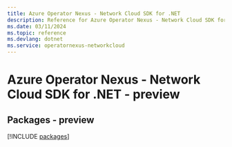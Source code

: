 ```yaml
---
title: Azure Operator Nexus - Network Cloud SDK for .NET
description: Reference for Azure Operator Nexus - Network Cloud SDK for .NET
ms.date: 03/11/2024
ms.topic: reference
ms.devlang: dotnet
ms.service: operatornexus-networkcloud
---
```

# Azure Operator Nexus - Network Cloud SDK for .NET - preview
## Packages - preview
[!INCLUDE [packages](operator-nexus---network-cloud-index.md)]